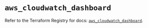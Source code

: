 # `aws_cloudwatch_dashboard`

Refer to the Terraform Registry for docs: [`aws_cloudwatch_dashboard`](https://registry.terraform.io/providers/hashicorp/aws/6.7.0/docs/resources/cloudwatch_dashboard).
